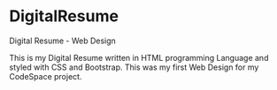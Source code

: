 # DigitalResume
Digital Resume - Web Design

This is my Digital Resume written in HTML programming Language and styled with CSS and Bootstrap.
This was my first Web Design for my CodeSpace project.

